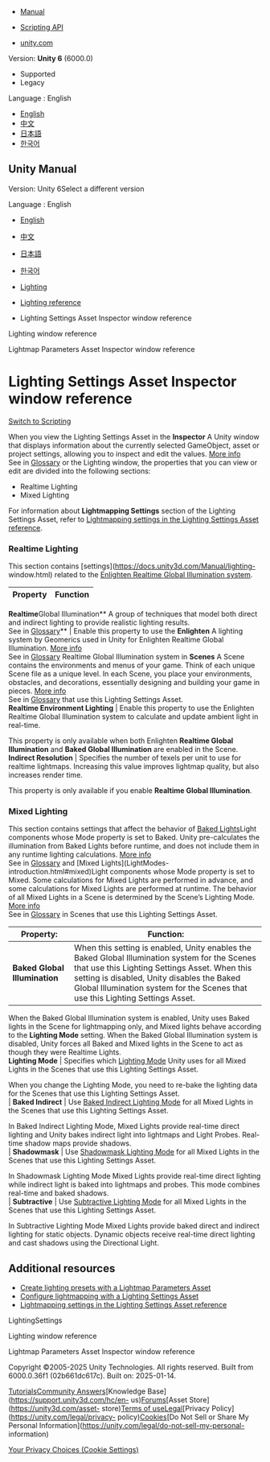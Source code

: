 [](https://docs.unity3d.com)

  * [Manual](../Manual/index.html)
  * [Scripting API](../ScriptReference/index.html)

  * [unity.com](https://unity.com/)

Version: **Unity 6** (6000.0)

  * Supported
  * Legacy

Language : English

  * [English](/Manual/class-LightingSettings.html)
  * [中文](/cn/current/Manual/class-LightingSettings.html)
  * [日本語](/ja/current/Manual/class-LightingSettings.html)
  * [한국어](/kr/current/Manual/class-LightingSettings.html)

[](https://docs.unity3d.com)

## Unity Manual

Version: Unity 6Select a different version

Language : English

  * [English](/Manual/class-LightingSettings.html)
  * [中文](/cn/current/Manual/class-LightingSettings.html)
  * [日本語](/ja/current/Manual/class-LightingSettings.html)
  * [한국어](/kr/current/Manual/class-LightingSettings.html)

  * [Lighting](LightingOverview.html)
  * [Lighting reference](lighting-reference.html)
  * Lighting Settings Asset Inspector window reference

[](lighting-window.html)

Lighting window reference

[](class-LightmapParameters.html)

Lightmap Parameters Asset Inspector window reference

# Lighting Settings Asset Inspector window reference

[Switch to Scripting](../ScriptReference/LightingSettings.html "Go to
LightingSettings page in the Scripting Reference")

When you view the Lighting Settings Asset in the **Inspector** A Unity window
that displays information about the currently selected GameObject, asset or
project settings, allowing you to inspect and edit the values. [More
info](UsingTheInspector.html)  
See in [Glossary](Glossary.html#Inspector) or the Lighting window, the
properties that you can view or edit are divided into the following sections:

  * Realtime Lighting
  * Mixed Lighting

For information about **Lightmapping Settings** section of the Lighting
Settings Asset, refer to [Lightmapping settings in the Lighting Settings Asset
reference](Lightmaps-reference.html).

### Realtime Lighting

This section contains [settings](https://docs.unity3d.com/Manual/lighting-
window.html) related to the [Enlighten Realtime Global Illumination
system](realtime-gi-using-enlighten.html).

**Property** | **Function**  
---|---  
**Realtime**Global Illumination** A group of techniques that model both direct
and indirect lighting to provide realistic lighting results.  
See in [Glossary](Glossary.html#globalillumination)** | Enable this property to use the **Enlighten** A lighting system by Geomerics used in Unity for Enlighten Realtime Global Illumination. [More info](https://www.siliconstudio.co.jp/en/products-service/enlighten/)  
See in [Glossary](Glossary.html#Enlighten) Realtime Global Illumination system
in **Scenes** A Scene contains the environments and menus of your game. Think
of each unique Scene file as a unique level. In each Scene, you place your
environments, obstacles, and decorations, essentially designing and building
your game in pieces. [More info](CreatingScenes.html)  
See in [Glossary](Glossary.html#Scene) that use this Lighting Settings Asset.  
**Realtime Environment Lighting** | Enable this property to use the Enlighten Realtime Global Illumination system to calculate and update ambient light in real-time.   
  
This property is only available when both Enlighten **Realtime Global
Illumination** and **Baked Global Illumination** are enabled in the Scene.  
**Indirect Resolution** | Specifies the number of texels per unit to use for realtime lightmaps. Increasing this value improves lightmap quality, but also increases render time.  
  
This property is only available if you enable **Realtime Global
Illumination**.  
  
### Mixed Lighting

This section contains settings that affect the behavior of [Baked
Lights](LightModes-introduction.html#baked)Light components whose Mode
property is set to Baked. Unity pre-calculates the illumination from Baked
Lights before runtime, and does not include them in any runtime lighting
calculations. [More info](LightModes-introduction.html#baked)  
See in [Glossary](Glossary.html#BakedLights) and [Mixed Lights](LightModes-
introduction.html#mixed)Light components whose Mode property is set to Mixed.
Some calculations for Mixed Lights are performed in advance, and some
calculations for Mixed Lights are performed at runtime. The behavior of all
Mixed Lights in a Scene is determined by the Scene’s Lighting Mode. [More
info](LightModes-landing.html)  
See in [Glossary](Glossary.html#MixedLights) in Scenes that use this Lighting
Settings Asset.

Property: | Function:  
---|---  
**Baked Global Illumination** | When this setting is enabled, Unity enables the Baked Global Illumination system for the Scenes that use this Lighting Settings Asset. When this setting is disabled, Unity disables the Baked Global Illumination system for the Scenes that use this Lighting Settings Asset.  
  
When the Baked Global Illumination system is enabled, Unity uses Baked lights
in the Scene for lightmapping only, and Mixed lights behave according to the
**Lighting Mode** setting. When the Baked Global Illumination system is
disabled, Unity forces all Baked and Mixed lights in the Scene to act as
though they were Realtime Lights.  
**Lighting Mode** | Specifies which [Lighting Mode](lighting-mode.html) Unity uses for all Mixed Lights in the Scenes that use this Lighting Settings Asset.  
  
When you change the Lighting Mode, you need to re-bake the lighting data for
the Scenes that use this Lighting Settings Asset.  
| **Baked Indirect** | Use [Baked Indirect Lighting Mode](lighting-mode.html#baked-indirect) for all Mixed Lights in the Scenes that use this Lighting Settings Asset.  
  
In Baked Indirect Lighting Mode, Mixed Lights provide real-time direct
lighting and Unity bakes indirect light into lightmaps and Light Probes. Real-
time shadow maps provide shadows.  
| **Shadowmask** | Use [Shadowmask Lighting Mode](lighting-mode.html#shadowmask) for all Mixed Lights in the Scenes that use this Lighting Settings Asset.  
  
In Shadowmask Lighting Mode Mixed Lights provide real-time direct lighting
while indirect light is baked into lightmaps and probes. This mode combines
real-time and baked shadows.  
| **Subtractive** | Use [Subtractive Lighting Mode](lighting-mode.html#subtractive) for all Mixed Lights in the Scenes that use this Lighting Settings Asset.  
  
In Subtractive Lighting Mode Mixed Lights provide baked direct and indirect
lighting for static objects. Dynamic objects receive real-time direct lighting
and cast shadows using the Directional Light.  
  
## Additional resources

  * [Create lighting presets with a Lightmap Parameters Asset](configure-with-lightmap-parameters-asset.html)
  * [Configure lightmapping with a Lighting Settings Asset](global-illumination-configure.html)
  * [Lightmapping settings in the Lighting Settings Asset reference](Lightmaps-reference.html)

LightingSettings

[](lighting-window.html)

Lighting window reference

[](class-LightmapParameters.html)

Lightmap Parameters Asset Inspector window reference

Copyright ©2005-2025 Unity Technologies. All rights reserved. Built from
6000.0.36f1 (02b661dc617c). Built on: 2025-01-14.

[Tutorials](https://learn.unity.com/)[Community
Answers](https://answers.unity3d.com)[Knowledge
Base](https://support.unity3d.com/hc/en-
us)[Forums](https://forum.unity3d.com)[Asset Store](https://unity3d.com/asset-
store)[Terms of
use](https://docs.unity3d.com/Manual/TermsOfUse.html)[Legal](https://unity.com/legal)[Privacy
Policy](https://unity.com/legal/privacy-
policy)[Cookies](https://unity.com/legal/cookie-policy)[Do Not Sell or Share
My Personal Information](https://unity.com/legal/do-not-sell-my-personal-
information)

[Your Privacy Choices (Cookie Settings)](javascript:void\(0\);)

